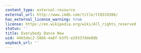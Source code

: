 ```yaml
---
content_type: external-resource
external_url: http://www.imdb.com/title/tt0319386/
has_external_license_warning: true
license: https://en.wikipedia.org/wiki/All_rights_reserved
status: ''
title: Everybody Dance Now
uid: 44b5dec2-5866-4a8f-b3f5-e29337dde88b
wayback_url: ''
---
```

